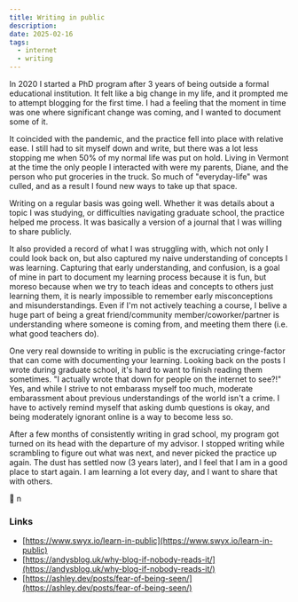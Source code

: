 ```yaml
---
title: Writing in public
description: 
date: 2025-02-16
tags:
  - internet
  - writing
---
```


In 2020 I started a PhD program after 3 years of being outside a formal educational institution.
It felt like a big change in my life, and it prompted me to attempt blogging for the first time.
I had a feeling that the moment in time was one where significant change was coming, and I wanted to document some of it.

It coincided with the pandemic, and the practice fell into place with relative ease.
I still had to sit myself down and write, but there was a lot less stopping me when 50% of my normal life was put on hold.
Living in Vermont at the time the only people I interacted with were my parents, Diane, and the person who put groceries in the truck.
So much of "everyday-life" was culled, and as a result I found new ways to take up that space.

Writing on a regular basis was going well.
Whether it was details about a topic I was studying, or difficulties navigating graduate school, the practice helped me process.
It was basically a version of a journal that I was willing to share publicly.

It also provided a record of what I was struggling with, which not only I could look back on, but also captured my naive understanding of concepts I was learning.
Capturing that early understanding, and confusion, is a goal of mine in part to document my learning process because it is fun, but moreso because when we try to teach ideas and concepts to others just learning them, it is nearly impossible to remember early misconceptions and misunderstandings.
Even if I'm not actively teaching a course, I belive a huge part of being a great friend/community member/coworker/partner is understanding where someone is coming from, and meeting them there (i.e. what good teachers do).

One very real downside to writing in public is the excruciating cringe-factor that can come with documenting your learning.
Looking back on the posts I wrote during graduate school, it's hard to want to finish reading them sometimes.
"I actually wrote that down for people on the internet to see?!"
Yes, and while I strive to not embarass myself too much, moderate embarassment about previous understandings of the world isn't a crime.
I have to actively remind myself that asking dumb questions is okay, and being moderately ignorant online is a way to become less so.

After a few months of consistently writing in grad school, my program got turned on its head with the departure of my advisor.
I stopped writing while scrambling to figure out what was next, and never picked the practice up again.
The dust has settled now (3 years later), and I feel that I am in a good place to start again.
I am learning a lot every day, and I want to share that with others.

💌 n

### Links

- [https://www.swyx.io/learn-in-public](https://www.swyx.io/learn-in-public)
- [https://andysblog.uk/why-blog-if-nobody-reads-it/](https://andysblog.uk/why-blog-if-nobody-reads-it/)
- [https://ashley.dev/posts/fear-of-being-seen/](https://ashley.dev/posts/fear-of-being-seen/)
